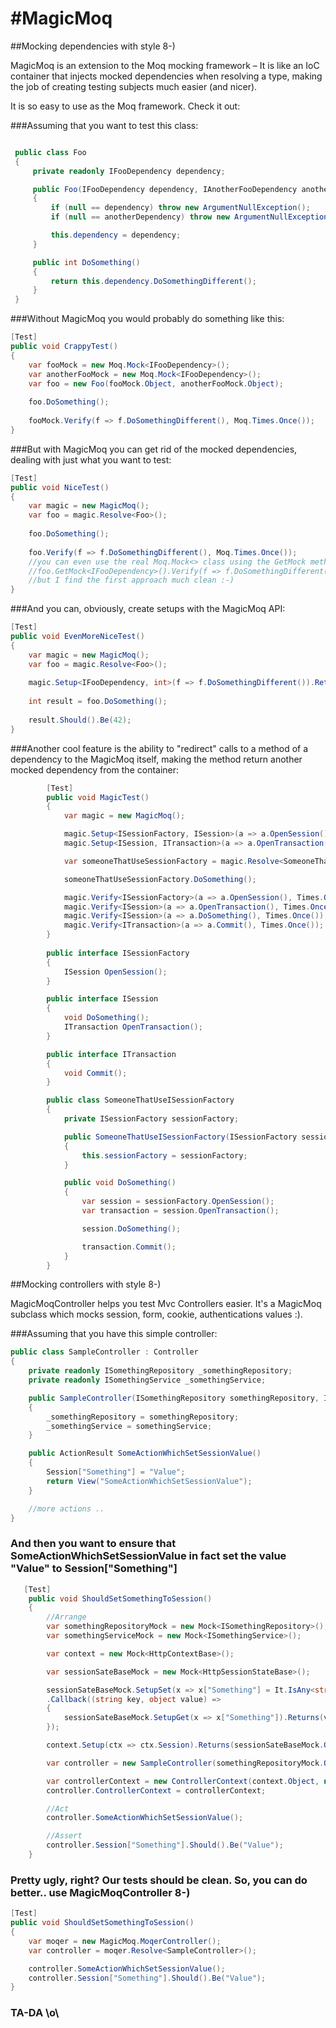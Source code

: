 #MagicMoq
========

##Mocking dependencies with style 8-)

MagicMoq is an extension to the Moq mocking framework – It is like an IoC container that injects mocked dependencies when resolving a type, making the job of creating testing subjects much easier (and nicer).

It is so easy to use as the Moq framework. Check it out:


###Assuming that you want to test this class:
```C#

 public class Foo
 {
     private readonly IFooDependency dependency;

     public Foo(IFooDependency dependency, IAnotherFooDependency anotherDependency)
     {
         if (null == dependency) throw new ArgumentNullException();
         if (null == anotherDependency) throw new ArgumentNullException();

         this.dependency = dependency;
     }

     public int DoSomething()
     {
         return this.dependency.DoSomethingDifferent();
     }
 }
```

###Without MagicMoq you would probably do something like this:
```C#
[Test]
public void CrappyTest()
{
    var fooMock = new Moq.Mock<IFooDependency>();
    var anotherFooMock = new Moq.Mock<IFooDependency>();
    var foo = new Foo(fooMock.Object, anotherFooMock.Object);
    
    foo.DoSomething();
    
    fooMock.Verify(f => f.DoSomethingDifferent(), Moq.Times.Once());
}

```

###But with MagicMoq you can get rid of the mocked dependencies, dealing with just what you want to test:
```C#
[Test]
public void NiceTest()
{
    var magic = new MagicMoq();
    var foo = magic.Resolve<Foo>();
    
    foo.DoSomething();
    
    foo.Verify(f => f.DoSomethingDifferent(), Moq.Times.Once());
    //you can even use the real Moq.Mock<> class using the GetMock method, like this:
    //foo.GetMock<IFooDependency>().Verify(f => f.DoSomethingDifferent(), Moq.Times.Once());
    //but I find the first approach much clean :-)
}
```

###And you can, obviously, create setups with the MagicMoq API:
```C#
[Test]
public void EvenMoreNiceTest()
{
    var magic = new MagicMoq();
    var foo = magic.Resolve<Foo>();
    
    magic.Setup<IFooDependency, int>(f => f.DoSomethingDifferent()).Returns(42);
    
    int result = foo.DoSomething();
    
    result.Should().Be(42);
}
```

###Another cool feature is the ability to "redirect" calls to a method of a dependency to the MagicMoq itself, making the method return another mocked dependency from the container:
```C#
        [Test]
        public void MagicTest()
        {
            var magic = new MagicMoq();

            magic.Setup<ISessionFactory, ISession>(a => a.OpenSession()).AndMagicallyResolve(magic);
            magic.Setup<ISession, ITransaction>(a => a.OpenTransaction()).AndMagicallyResolve(magic);

            var someoneThatUseSessionFactory = magic.Resolve<SomeoneThatUseISessionFactory>();

            someoneThatUseSessionFactory.DoSomething();

            magic.Verify<ISessionFactory>(a => a.OpenSession(), Times.Once());
            magic.Verify<ISession>(a => a.OpenTransaction(), Times.Once());
            magic.Verify<ISession>(a => a.DoSomething(), Times.Once());
            magic.Verify<ITransaction>(a => a.Commit(), Times.Once());
        }
        
        public interface ISessionFactory
        {
            ISession OpenSession();
        }

        public interface ISession
        {
            void DoSomething();
            ITransaction OpenTransaction();
        }

        public interface ITransaction
        {
            void Commit();
        }

        public class SomeoneThatUseISessionFactory
        {
            private ISessionFactory sessionFactory;

            public SomeoneThatUseISessionFactory(ISessionFactory sessionFactory)
            {
                this.sessionFactory = sessionFactory;
            }

            public void DoSomething()
            {
                var session = sessionFactory.OpenSession();
                var transaction = session.OpenTransaction();

                session.DoSomething();

                transaction.Commit();
            }
        }
```

##Mocking controllers with style 8-)

MagicMoqController helps you test Mvc Controllers easier. It's a MagicMoq subclass which mocks session, form, cookie, authentications values :). 

###Assuming that you have this simple controller:

```C#
public class SampleController : Controller
{
	private readonly ISomethingRepository _somethingRepository;
	private readonly ISomethingService _somethingService;

	public SampleController(ISomethingRepository somethingRepository, ISomethingService somethingService)
	{
		_somethingRepository = somethingRepository;
		_somethingService = somethingService;
	}

	public ActionResult SomeActionWhichSetSessionValue()
	{
		Session["Something"] = "Value";
		return View("SomeActionWhichSetSessionValue");
	}

	//more actions ..
}
```

### And then you want to ensure that SomeActionWhichSetSessionValue in fact set the value "Value" to Session["Something"]

```C#
   [Test]
	public void ShouldSetSomethingToSession()
	{
		//Arrange
		var somethingRepositoryMock = new Mock<ISomethingRepository>();
		var somethingServiceMock = new Mock<ISomethingService>();

		var context = new Mock<HttpContextBase>();

		var sessionSateBaseMock = new Mock<HttpSessionStateBase>();

		sessionSateBaseMock.SetupSet(x => x["Something"] = It.IsAny<string>())
		.Callback((string key, object value) =>
		{
			sessionSateBaseMock.SetupGet(x => x["Something"]).Returns(value);
		});

		context.Setup(ctx => ctx.Session).Returns(sessionSateBaseMock.Object);

		var controller = new SampleController(somethingRepositoryMock.Object, somethingServiceMock.Object);

		var controllerContext = new ControllerContext(context.Object, new RouteData(), controller);
		controller.ControllerContext = controllerContext;

		//Act
		controller.SomeActionWhichSetSessionValue();

		//Assert
		controller.Session["Something"].Should().Be("Value");
	}
```

### Pretty ugly, right? Our tests should be clean. So, you can do better.. use MagicMoqController 8-)

```C#
[Test]
public void ShouldSetSomethingToSession()
{
	var moqer = new MagicMoq.MoqerController();
	var controller = moqer.Resolve<SampleController>();

	controller.SomeActionWhichSetSessionValue();
	controller.Session["Something"].Should().Be("Value");
}
```

### TA-DA \o\